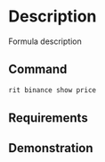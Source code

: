 # Description

Formula description

## Command

```bash
rit binance show price
```

## Requirements

## Demonstration
